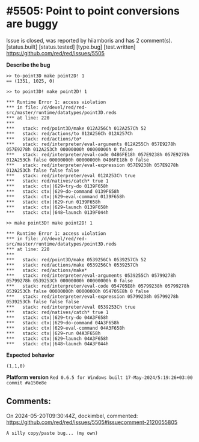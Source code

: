 
#5505: Point to point conversions are buggy
================================================================================
Issue is closed, was reported by hiiamboris and has 2 comment(s).
[status.built] [status.tested] [type.bug] [test.written]
<https://github.com/red/red/issues/5505>

**Describe the bug**

```
>> to-point3D make point2D! 1
== (1351, 1025, 0)

>> to point3D! make point2D! 1

*** Runtime Error 1: access violation
*** in file: /d/devel/red/red-src/master/runtime/datatypes/point3D.reds
*** at line: 220
***
***   stack: red/point3D/make 012A256Ch 012A257Ch 52
***   stack: red/actions/to 012A256Ch 012A257Ch
***   stack: red/actions/to*
***   stack: red/interpreter/eval-arguments 012A255Ch 057E9278h 057E9278h 012A253Ch 00000000h 00000000h 0 false
***   stack: red/interpreter/eval-code 04B6FE18h 057E9238h 057E9278h 012A253Ch false 00000000h 00000000h 04B6FE18h 0 false
***   stack: red/interpreter/eval-expression 057E9238h 057E9278h 012A253Ch false false false
***   stack: red/interpreter/eval 012A253Ch true
***   stack: red/natives/catch* true 1
***   stack: ctx||629~try-do 0139F658h
***   stack: ctx||629~do-command 0139F658h
***   stack: ctx||629~eval-command 0139F658h
***   stack: ctx||629~run 0139F658h
***   stack: ctx||629~launch 0139F658h
***   stack: ctx||648~launch 0139F044h

>> make point3D! make point2D! 1

*** Runtime Error 1: access violation
*** in file: /d/devel/red/red-src/master/runtime/datatypes/point3D.reds
*** at line: 220
***
***   stack: red/point3D/make 0539256Ch 0539257Ch 52
***   stack: red/actions/make 0539256Ch 0539257Ch
***   stack: red/actions/make*
***   stack: red/interpreter/eval-arguments 0539255Ch 05799278h 05799278h 0539253Ch 00000000h 00000000h 0 false
***   stack: red/interpreter/eval-code 054705E8h 05799238h 05799278h 0539253Ch false 00000000h 00000000h 054705E8h 0 false
***   stack: red/interpreter/eval-expression 05799238h 05799278h 0539253Ch false false false
***   stack: red/interpreter/eval 0539253Ch true
***   stack: red/natives/catch* true 1
***   stack: ctx||629~try-do 04A3F658h
***   stack: ctx||629~do-command 04A3F658h
***   stack: ctx||629~eval-command 04A3F658h
***   stack: ctx||629~run 04A3F658h
***   stack: ctx||629~launch 04A3F658h
***   stack: ctx||648~launch 04A3F044h
```

**Expected behavior**

`(1,1,0)`

**Platform version**
`Red 0.6.5 for Windows built 17-May-2024/5:19:26+03:00  commit #a150e8e`


Comments:
--------------------------------------------------------------------------------

On 2024-05-20T09:30:44Z, dockimbel, commented:
<https://github.com/red/red/issues/5505#issuecomment-2120055805>

    A silly copy/paste bug... (my own)


